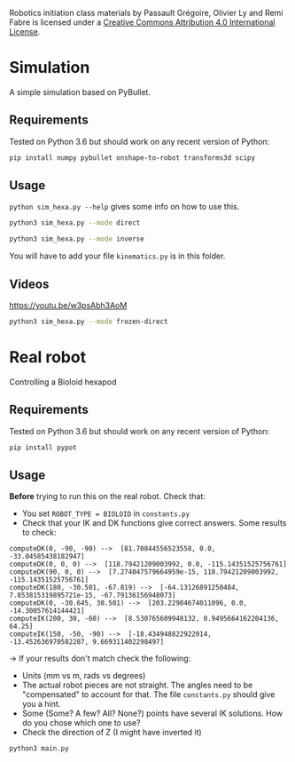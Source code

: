 Robotics initiation class materials by Passault Grégoire, Olivier Ly and Remi Fabre is licensed under a [Creative Commons Attribution 4.0 International License](https://creativecommons.org/licenses/by/4.0/).

# Simulation
A simple simulation based on PyBullet.

## Requirements
Tested on Python 3.6 but should work on any recent version of Python:
```bash
pip install numpy pybullet onshape-to-robot transforms3d scipy
```

## Usage
 ```python sim_hexa.py --help``` gives some info on how to use this.


```bash
python3 sim_hexa.py --mode direct
```
```bash
python3 sim_hexa.py --mode inverse
```
You will have to add your file ```kinematics.py``` is in this folder.

## Videos
https://youtu.be/w3psAbh3AoM
```bash
python3 sim_hexa.py --mode frozen-direct
```

# Real robot
Controlling a Bioloid hexapod

## Requirements
Tested on Python 3.6 but should work on any recent version of Python:
```bash
pip install pypot
```

## Usage
**Before** trying to run this on the real robot. Check that:
- You set ```ROBOT_TYPE = BIOLOID``` in ```constants.py```
- Check that your IK and DK functions give correct answers. Some results to check:
```
computeDK(0, -90, -90) -->  [81.70844556523558, 0.0, -33.04585438182947]
computeDK(0, 0, 0) -->  [118.79421209003992, 0.0, -115.14351525756761]
computeDK(90, 0, 0) -->  [7.274047579664959e-15, 118.79421209003992, -115.14351525756761]
computeDK(180, -30.501, -67.819) -->  [-64.13126891250484, 7.853815319895721e-15, -67.79136156948073]
computeDK(0, -30.645, 38.501) -->  [203.22984674011096, 0.0, -14.30057614144421]
computeIK(200, 30, -60) -->  [8.530765609948132, 0.9495664162204136, 64.25]
computeIK(150, -50, -90) -->  [-18.434948822922014, -13.452636970582287, 9.669311402298497]
```
-> If your results don't match check the following:
- Units (mm vs m, rads vs degrees)
- The actual robot pieces are not straight. The angles need to be "compensated" to account for that. The file ```constants.py``` should give you a hint.
- Some (Some? A few? All? None?) points have several IK solutions. How do you chose which one to use?
- Check the direction of Z (I might have inverted it)

```bash
python3 main.py
```